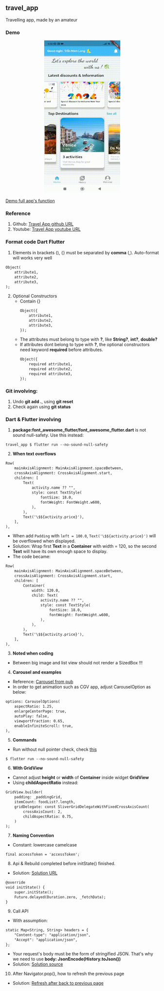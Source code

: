 ## travel_app

Travelling app, made by an amateur

### Demo

<p align="center">
    <img src="travel_app_short.gif" height="500" width="250"/>
<p>

[Demo full app's function](https://firebasestorage.googleapis.com/v0/b/fir-getx-flutter-bd7d8.appspot.com/o/demo_app.gif?alt=media&token=91f1a54d-14a8-42d7-a192-a55de253694f)

### Reference
1. Github: [Travel App github URL](https://github.com/MarcusNg/flutter_travel_ui)
2. Youtube: [Travel App youtube URL](https://www.youtube.com/watch?v=CSa6Ocyog4U&list=PL7BCz8m1M7-tsEB45bZZ3tEjcxk2OqWKa&index=25&t=2657s)

### Format code Dart Flutter
1. Elements in brackets (), {} must be separated by **comma** (,). Auto-format will works very well
```
Object(
    attribute1, 
    attribute2, 
    attribute3, 
);
```

2. Optional Constructors
    - Contain {}
        ```
        Object({
            attribute1, 
            attribute2, 
            attribute3, 
        });
        ```
    - The attributes must belong to type with **?**, like **String?**, **int?**, **double?**
    - If attributes dont belong to type with **?**, the optional constructors need keyword **required** before attributes.
        ```
        Object({
            required attribute1, 
            required attribute2, 
            required attribute3, 
        });
        ```

### Git involving: 
1. Undo **git add .**, using **git reset**
2. Check again using **git status**

### Dart & Flutter involving 
1. **package:font_awesome_flutter/font_awesome_flutter.dart** is not sound null-safety. Use this instead:
```
travel_app $ flutter run --no-sound-null-safety
```

2. **When text overflows**
```
Row(
    mainAxisAlignment: MainAxisAlignment.spaceBetween,
    crossAxisAlignment: CrossAxisAlignment.start,
    children: [
        Text(
            activity.name ?? "",
            style: const TextStyle(
                fontSize: 18.0,
                fontWeight: FontWeight.w600,
            ),
        ),
        Text('\$${activity.price}'),
    ],
),
```
- When add ```Padding``` with ```left = 100.0```, ```Text('\$${activity.price}')``` will be overflowed when displayed. 
- Solution: Wrap first **Text** in a **Container** with width = 120, so the second **Text** will have its own enough space to display.
- The code became:
```
Row(
    mainAxisAlignment: MainAxisAlignment.spaceBetween,
    crossAxisAlignment: CrossAxisAlignment.start,
    children: [
        Container(
            width: 120.0,
            child: Text(
                activity.name ?? "",
                style: const TextStyle(
                    fontSize: 18.0,
                    fontWeight: FontWeight.w600,
                ),
            ),
        ),
        Text('\$${activity.price}'),
    ],
),
```

3. **Noted when coding**
- Between big image and list view should not render a SizedBox !!!

4. **Carousel and examples**
- Reference: [Carousel from pub](https://pub.dev/packages/carousel_slider/example)
- In order to get animation such as CGV app, adjust CarouselOption as below:
```
options: CarouselOptions(
    aspectRatio: 1.25,
    enlargeCenterPage: true,
    autoPlay: false,
    viewportFraction: 0.65,
    enableInfiniteScroll: true,
),
```

5. **Commands**
- Run without null pointer check, check [this](https://dart.dev/null-safety/unsound-null-safety)
```
$ flutter run --no-sound-null-safety
```

6. **With GridView**
- Cannot adjust **height** or **width** of **Container** inside widget **GridView**
- Using **childAspectRatio** instead:
```
GridView.builder(
    padding: _paddingGrid,
    itemCount: foodList?.length,
    gridDelegate: const SliverGridDelegateWithFixedCrossAxisCount(
        crossAxisCount: 2,
        childAspectRatio: 0.75,
    )
);    
```

7. **Naming Convention**
- Constant: lowercase camelcase 
```
final accessToken = 'accessToken';
```

8. Api & Rebuild completed before initState() finished.
- Solution: [Solution URL](https://stackoverflow.com/questions/56395081/unhandled-exception-inheritfromwidgetofexacttype-localizationsscope-or-inheri)
```
@override
void initState() {
    super.initState();
    Future.delayed(Duration.zero, _fetchData);
}
```

9. Call API
- With assumption: 
```
static Map<String, String> headers = {
    "Content-type": "application/json",
    "Accept": "application/json",
};
```
- Your request's body must be the form of stringified JSON. That's why we need to use
**body: JsonEncode(History.toJson())**
- Solution: [Solution source](https://stackoverflow.com/questions/54849725/bad-state-cannot-set-the-body-fields-of-a-request-with-content-type-applicatio)

10. After Navigator.pop(), how to refresh the previous page
- Solution: [Refresh after back to previous page](https://stackoverflow.com/questions/58951312/flutter-how-to-refresh-the-last-page-state-on-navigator-pop)
